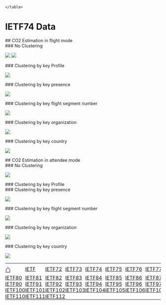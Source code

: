 

  <html>
  <style>
  table, th, td {
    border: 0px none;
    padding: 0px;
  }
  </style>
  <body>
    <table style="width:100%">
          <tr>
<td><a href='https://mglt.github.io/co2eq' style='font-size: 30px; text-decoration: none' >⌂</a></td>
<td><a href='https://mglt.github.io/co2eq/IETF/IETF'>IETF</a></td>
<td><a href='https://mglt.github.io/co2eq/IETF/IETF72'>IETF72</a></td>
<td><a href='https://mglt.github.io/co2eq/IETF/IETF73'>IETF73</a></td>
<td><a href='https://mglt.github.io/co2eq/IETF/IETF74'>IETF74</a></td>
<td><a href='https://mglt.github.io/co2eq/IETF/IETF75'>IETF75</a></td>
<td><a href='https://mglt.github.io/co2eq/IETF/IETF76'>IETF76</a></td>
<td><a href='https://mglt.github.io/co2eq/IETF/IETF77'>IETF77</a></td>
<td><a href='https://mglt.github.io/co2eq/IETF/IETF78'>IETF78</a></td>
<td><a href='https://mglt.github.io/co2eq/IETF/IETF79'>IETF79</a></td>
      </tr>
      <tr>
<td><a href='https://mglt.github.io/co2eq/IETF/IETF80'>IETF80</a></td>
<td><a href='https://mglt.github.io/co2eq/IETF/IETF81'>IETF81</a></td>
<td><a href='https://mglt.github.io/co2eq/IETF/IETF82'>IETF82</a></td>
<td><a href='https://mglt.github.io/co2eq/IETF/IETF83'>IETF83</a></td>
<td><a href='https://mglt.github.io/co2eq/IETF/IETF84'>IETF84</a></td>
<td><a href='https://mglt.github.io/co2eq/IETF/IETF85'>IETF85</a></td>
<td><a href='https://mglt.github.io/co2eq/IETF/IETF86'>IETF86</a></td>
<td><a href='https://mglt.github.io/co2eq/IETF/IETF87'>IETF87</a></td>
<td><a href='https://mglt.github.io/co2eq/IETF/IETF88'>IETF88</a></td>
<td><a href='https://mglt.github.io/co2eq/IETF/IETF89'>IETF89</a></td>
      </tr>
      <tr>
<td><a href='https://mglt.github.io/co2eq/IETF/IETF90'>IETF90</a></td>
<td><a href='https://mglt.github.io/co2eq/IETF/IETF91'>IETF91</a></td>
<td><a href='https://mglt.github.io/co2eq/IETF/IETF92'>IETF92</a></td>
<td><a href='https://mglt.github.io/co2eq/IETF/IETF93'>IETF93</a></td>
<td><a href='https://mglt.github.io/co2eq/IETF/IETF94'>IETF94</a></td>
<td><a href='https://mglt.github.io/co2eq/IETF/IETF95'>IETF95</a></td>
<td><a href='https://mglt.github.io/co2eq/IETF/IETF96'>IETF96</a></td>
<td><a href='https://mglt.github.io/co2eq/IETF/IETF97'>IETF97</a></td>
<td><a href='https://mglt.github.io/co2eq/IETF/IETF98'>IETF98</a></td>
<td><a href='https://mglt.github.io/co2eq/IETF/IETF99'>IETF99</a></td>
      </tr>
      <tr>
<td><a href='https://mglt.github.io/co2eq/IETF/IETF100'>IETF100</a></td>
<td><a href='https://mglt.github.io/co2eq/IETF/IETF101'>IETF101</a></td>
<td><a href='https://mglt.github.io/co2eq/IETF/IETF102'>IETF102</a></td>
<td><a href='https://mglt.github.io/co2eq/IETF/IETF103'>IETF103</a></td>
<td><a href='https://mglt.github.io/co2eq/IETF/IETF104'>IETF104</a></td>
<td><a href='https://mglt.github.io/co2eq/IETF/IETF105'>IETF105</a></td>
<td><a href='https://mglt.github.io/co2eq/IETF/IETF106'>IETF106</a></td>
<td><a href='https://mglt.github.io/co2eq/IETF/IETF107'>IETF107</a></td>
<td><a href='https://mglt.github.io/co2eq/IETF/IETF108'>IETF108</a></td>
<td><a href='https://mglt.github.io/co2eq/IETF/IETF109'>IETF109</a></td>
      </tr>
      <tr>
<td><a href='https://mglt.github.io/co2eq/IETF/IETF110'>IETF110</a></td>
<td><a href='https://mglt.github.io/co2eq/IETF/IETF111'>IETF111</a></td>
<td><a href='https://mglt.github.io/co2eq/IETF/IETF112'>IETF112</a></td>
<td> </td>
<td> </td>
<td> </td>
<td> </td>
<td> </td>
<td> </td>
<td> </td>
      </tr>

    </table>
  </body>
  </html>
    

# IETF74 Data


<div id="flight"></div>
## CO2 Estimation in flight mode

<div id="flight-None"></div>
### No Clustering

![](co2eq-mode_flight_distance-co2eq_myclimate_goclimate.svg)
![](co2eq-mode_flight_distance-cluster_nbr_15-co2eq_myclimate_goclimate.svg)

<div id="flight- Profile"></div>
### Clustering by key  Profile

![](co2eq-mode_flight_distance-cluster_key_Profile-cluster_nbr_15-co2eq_myclimate_goclimate.svg)

<div id="flight- presence"></div>
### Clustering by key  presence

![](co2eq-mode_flight_distance-cluster_key_presence-cluster_nbr_15-co2eq_myclimate_goclimate.svg)

<div id="flight- flight segment number"></div>
### Clustering by key  flight segment number

![](co2eq-mode_flight_distance-cluster_key_flight_segment_number-cluster_nbr_15-co2eq_myclimate_goclimate.svg)

<div id="flight- organization"></div>
### Clustering by key  organization

![](co2eq-mode_flight_distance-cluster_key_organization-cluster_nbr_15-co2eq_myclimate_goclimate.svg)

<div id="flight- country"></div>
### Clustering by key  country

![](co2eq-mode_flight_distance-cluster_key_country-cluster_nbr_15-co2eq_myclimate_goclimate.svg)

<div id="attendee"></div>
## CO2 Estimation in attendee mode

<div id="attendee-None"></div>
### No Clustering

![](co2eq-mode_attendee-cluster_nbr_15.svg)

<div id="attendee- Profile"></div>
### Clustering by key  Profile


<div id="attendee- presence"></div>
### Clustering by key  presence

![](co2eq-mode_attendee-cluster_key_presence-cluster_nbr_15.svg)

<div id="attendee- flight segment number"></div>
### Clustering by key  flight segment number

![](co2eq-mode_attendee-cluster_key_flight_segment_number-cluster_nbr_15.svg)

<div id="attendee- organization"></div>
### Clustering by key  organization

![](co2eq-mode_attendee-cluster_key_organization-cluster_nbr_15.svg)

<div id="attendee- country"></div>
### Clustering by key  country

![](co2eq-mode_attendee-cluster_key_country-cluster_nbr_15.svg)

